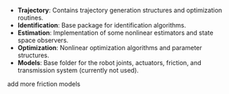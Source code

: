 - **Trajectory**: Contains trajectory generation structures and optimization routines.
- **Identification**: Base package for identification algorithms.
- **Estimation**: Implementation of some nonlinear estimators and state space observers.
- **Optimization**: Nonlinear optimization algorithms and parameter structures.
- **Models**: Base folder for the robot joints, actuators, friction, and transmission system (currently not used).

add more friction models 
 


